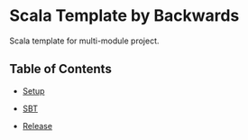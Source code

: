 # Scala Template by Backwards

Scala template for multi-module project.

## Table of Contents

- [Setup](docs/setup.md)

- [SBT](docs/sbt.md)

- [Release](docs/release.md)